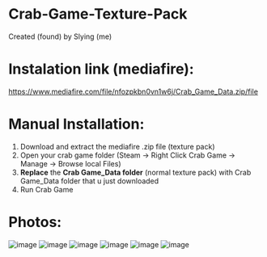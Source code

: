 # Crab-Game-Texture-Pack
Created (found) by Slying (me)

# Instalation link (mediafire):
https://www.mediafire.com/file/nfozpkbn0vn1w6j/Crab_Game_Data.zip/file

# Manual Installation:
1. Download and extract the mediafire .zip file (texture pack)
2. Open your crab game folder (Steam -> Right Click Crab Game -> Manage -> Browse local Files)
3. **Replace** the **Crab Game_Data folder** (normal texture pack) with Crab Game_Data folder that u just downloaded
4. Run Crab Game

# Photos:
![image](https://github.com/slyingg/Crab-Game-Texture-Pack/assets/147253589/b495a546-0740-4bcf-929c-fd10e5e82ab0)
![image](https://github.com/slyingg/Crab-Game-Texture-Pack/assets/147253589/452f8a54-5777-4d30-8b7f-be74539db19d)
![image](https://github.com/slyingg/Crab-Game-Texture-Pack/assets/147253589/08f1374b-aef5-4561-bf14-780e3c81a9f9)
![image](https://github.com/slyingg/Crab-Game-Texture-Pack/assets/147253589/c6aef8b6-7d1c-43ab-a1b3-bf22a0b8e8e3)
![image](https://github.com/slyingg/Crab-Game-Texture-Pack/assets/147253589/96ca4fdd-b191-48f5-b4f9-c5043c447465)
![image](https://github.com/slyingg/Crab-Game-Texture-Pack/assets/147253589/425b02f0-ce4b-44b4-a1ca-b3f1496cf3a4)
